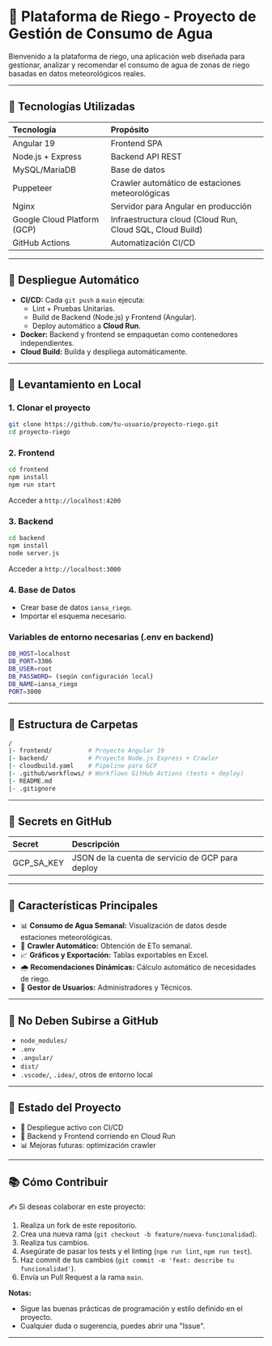 # 🌱 Plataforma de Riego - Proyecto de Gestión de Consumo de Agua

Bienvenido a la plataforma de riego, una aplicación web diseñada para gestionar, analizar y recomendar el consumo de agua de zonas de riego basadas en datos meteorológicos reales.

---

## 🔄 Tecnologías Utilizadas

| Tecnología | Propósito |
|:-----------|:----------|
| Angular 19  | Frontend SPA |
| Node.js + Express  | Backend API REST |
| MySQL/MariaDB | Base de datos |
| Puppeteer  | Crawler automático de estaciones meteorológicas |
| Nginx | Servidor para Angular en producción |
| Google Cloud Platform (GCP) | Infraestructura cloud (Cloud Run, Cloud SQL, Cloud Build) |
| GitHub Actions | Automatización CI/CD |

---

## 🚀 Despliegue Automático

- **CI/CD:** Cada `git push` a `main` ejecuta:
  - Lint + Pruebas Unitarias.
  - Build de Backend (Node.js) y Frontend (Angular).
  - Deploy automático a **Cloud Run**.
- **Docker:** Backend y frontend se empaquetan como contenedores independientes.
- **Cloud Build:** Builda y despliega automáticamente.

---

## 🔧 Levantamiento en Local

### 1. Clonar el proyecto
```bash
git clone https://github.com/tu-usuario/proyecto-riego.git
cd proyecto-riego
```

### 2. Frontend
```bash
cd frontend
npm install
npm run start
```
Acceder a `http://localhost:4200`

### 3. Backend
```bash
cd backend
npm install
node server.js
```
Acceder a `http://localhost:3000`

### 4. Base de Datos
- Crear base de datos `iansa_riego`.
- Importar el esquema necesario.

### Variables de entorno necesarias (.env en backend)
```bash
DB_HOST=localhost
DB_PORT=3306
DB_USER=root
DB_PASSWORD= (según configuración local)
DB_NAME=iansa_riego
PORT=3000
```

---

## 📂 Estructura de Carpetas

```bash
/
|- frontend/          # Proyecto Angular 19
|- backend/           # Proyecto Node.js Express + Crawler
|- cloudbuild.yaml    # Pipeline para GCP
|- .github/workflows/ # Workflows GitHub Actions (tests + deploy)
|- README.md
|- .gitignore
```

---

## 🔑 Secrets en GitHub

| Secret | Descripción |
|:-------|:------------|
| GCP_SA_KEY | JSON de la cuenta de servicio de GCP para deploy |

---

## 💎 Características Principales

- 📊 **Consumo de Agua Semanal:** Visualización de datos desde estaciones meteorológicas.
- 🔗 **Crawler Automático:** Obtención de ETo semanal.
- 📈 **Gráficos y Exportación:** Tablas exportables en Excel.
- 🌧️ **Recomendaciones Dinámicas:** Cálculo automático de necesidades de riego.
- 📅 **Gestor de Usuarios:** Administradores y Técnicos.

---

## 🚫 No Deben Subirse a GitHub

- `node_modules/`
- `.env`
- `.angular/`
- `dist/`
- `.vscode/`, `.idea/`, otros de entorno local

---

## 🏁 Estado del Proyecto

- 📅 Despliegue activo con CI/CD
- 🔄 Backend y Frontend corriendo en Cloud Run
- 📊 Mejoras futuras: optimización crawler

---

## 📚 Cómo Contribuir

✍️ Si deseas colaborar en este proyecto:

1. Realiza un fork de este repositorio.
2. Crea una nueva rama (`git checkout -b feature/nueva-funcionalidad`).
3. Realiza tus cambios.
4. Asegúrate de pasar los tests y el linting (`npm run lint`, `npm run test`).
5. Haz commit de tus cambios (`git commit -m 'feat: describe tu funcionalidad'`).
6. Envía un Pull Request a la rama `main`.

**Notas:**
- Sigue las buenas prácticas de programación y estilo definido en el proyecto.
- Cualquier duda o sugerencia, puedes abrir una "Issue".

---



